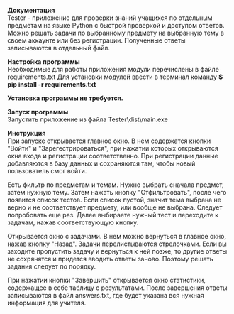 **Документация**\
Tester - приложение для проверки знаний учащихся по отдельным предметам на языке Python c быстрой проверкой и доступом ответов.
Можно решать задачи по выбранному предмету на выбранную тему в своем аккаунте или без регистрации. Полученные ответы записываются в отдельный файл.

**Настройка программы**\
Необходимые для работы приложения модули перечислены в файле requirements.txt
Для установки модулей ввести в терминал команду **$ pip install -r requirements.txt**

**Установка программы не требуется.**

**Запуск программы**\
Запустить приложение из файла Tester\dist\main.exe

**Инструкция**\
При запуске открывается главное окно. В нем содержатся кнопки "Войти" и "Зарегестрироваться", при нажатии которых открываются окна входа и регистрации соответственно. При регистрации данные добавляются в базу данных и сохраняются там, чтобы новый пользователь смог войти.

Есть фильтр по предметам и темам. Нужно выбрать сначала предмет, затем нужную тему. Затем нажать кнопку "Отфильтровать", после чего появится список тестов. Если список пустой, значит тема выбрана не верно и не соответствует предмету, или вообще не выбрана. Следует попробовать еще раз.
Далее выбираете нужный тест и переходите к задачам, нажав соответствующую кнопку. 

Открывается окно с задачами. В нем можно вернуться в главное окно, нажав кнопку "Назад". Задачи перелистываются стрелочками. Если вы заходите пропустить задачу и вернуться к ней позже, то другие ответы не сохрянятся и придется вводить ответы заново. Поэтому решать задания следует по порядку.

При нажатии кнопки "Завершить" открывается окно статистики, содержащее в себе таблицу с результатами. После завершения ответы записываются в файл answers.txt, где будет указана вся нужная информация для учителя.